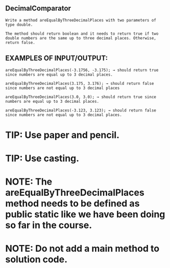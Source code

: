 ## DecimalComparator

    Write a method areEqualByThreeDecimalPlaces with two parameters of type double.

    The method should return boolean and it needs to return true if two double numbers are the same up to three decimal places. Otherwise, return false.

## EXAMPLES OF INPUT/OUTPUT:

    areEqualByThreeDecimalPlaces(-3.1756, -3.175); → should return true since numbers are equal up to 3 decimal places.

    areEqualByThreeDecimalPlaces(3.175, 3.176); → should return false since numbers are not equal up to 3 decimal places

    areEqualByThreeDecimalPlaces(3.0, 3.0); → should return true since numbers are equal up to 3 decimal places.

    areEqualByThreeDecimalPlaces(-3.123, 3.123); → should return false since numbers are not equal up to 3 decimal places.

# TIP: Use paper and pencil.

# TIP: Use casting.

# NOTE: The areEqualByThreeDecimalPlaces method needs to be defined as public static ​like we have been doing so far in the course.

# NOTE: Do not add a main method to solution code.
